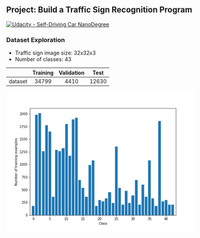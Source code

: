 ## Project: Build a Traffic Sign Recognition Program
[![Udacity - Self-Driving Car NanoDegree](https://s3.amazonaws.com/udacity-sdc/github/shield-carnd.svg)](http://www.udacity.com/drive)

### Dataset Exploration
 - Traffic sign image size: 32x32x3
 - Number of classes: 43
 

|         | Training | Validation |  Test    |
| ------  |:--------:|:----------:|:--------:|
| dataset |   34799  |     4410   |   12630  |


![](./pictures/numClasses.png)


